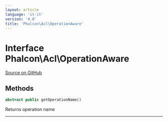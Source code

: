 ```yaml
---
layout: article
language: 'it-it'
version: '4.0'
title: 'Phalcon\Acl\OperationAware'
---
```

# Interface **Phalcon\Acl\OperationAware**

<a href="https://github.com/phalcon/cphalcon/tree/v4.0.0/phalcon/acl/operationaware.zep" class="btn btn-default btn-sm">Source on GitHub</a>

## Methods

```php
abstract public getOperationName()
```

Returns operation name

* * *